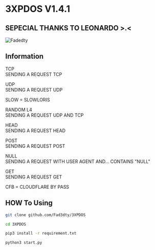 # 3XPDOS V1.4.1

## SEPECIAL THANKS TO LEONARDO >.<

![Fadedty](https://l.top4top.io/p_229328tz58.jpg)

## Information

TCP<br>SENDING A REQUEST TCP

UDP<br>SENDING A REQUEST UDP

SLOW = SLOWLORIS

RANDOM L4<br>
SENDING A REQUEST UDP AND TCP

HEAD<br>SENDING A REQUEST HEAD

POST<br>SENDING A REQUEST POST

NULL<br>SENDING A REQUEST WITH USER AGENT AND... CONTAINS "NULL"

GET<br> SENDING A REQUEST GET

CFB = CLOUDFLARE BY PASS

## HOW To Using
```bash
git clone github.com/Fad3dty/3XPDOS
```

```bash
cd 3XPDOS
```

```bash
pip3 install -r requirement.txt
```

```bash
python3 start.py
```
